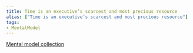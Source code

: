 ```yaml
---
title: Time is an executive’s scarcest and most precious resource
alias: ["Time is an executive’s scarcest and most precious resource"]
tags:
- MentalModel
---
```

[Mental model collection](notes/Mental%20model%20collection.md)
